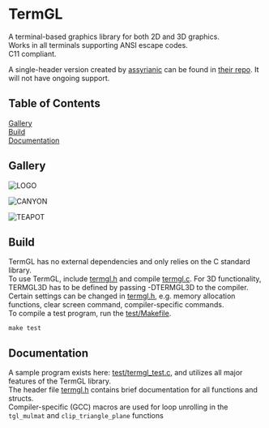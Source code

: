 # TermGL

A terminal-based graphics library for both 2D and 3D graphics.\
Works in all terminals supporting ANSI escape codes.\
C11 compliant.

A single-header version created by [assyrianic](https://github.com/assyrianic) can be found in [their repo](https://github.com/assyrianic/TermGL). It will not have ongoing support.

## Table of Contents

[Gallery](https://github.com/wojciech-graj/TermGL/blob/master/README.md#Gallery)\
[Build](https://github.com/wojciech-graj/TermGL/blob/master/README.md#Build)\
[Documentation](https://github.com/wojciech-graj/TermGL/blob/master/README.md#Documentation)

## Gallery

![LOGO](test/logo.gif)

![CANYON](test/canyon.gif)

![TEAPOT](test/teapot.gif)

## Build

TermGL has no external dependencies and only relies on the C standard library.\
To use TermGL, include [termgl.h](src/termgl.h) and compile [termgl.c](src/termgl.c). For 3D functionality, TERMGL3D has to be defined by passing -DTERMGL3D to the compiler.\
Certain settings can be changed in [termgl.h](src/termgl.h), e.g. memory allocation functions, clear screen command, compiler-specific commands.\
To compile a test program, run the [test/Makefile](test/Makefile).
```
make test
```

## Documentation

A sample program exists here: [test/termgl_test.c](test/termgl_test.c), and utilizes all major features of the TermGL library.\
The header file [termgl.h](src/termgl.h) contains brief documentation for all functions and structs.\
Compiler-specific (GCC) macros are used for loop unrolling in the ```tgl_mulmat``` and ```clip_triangle_plane``` functions
